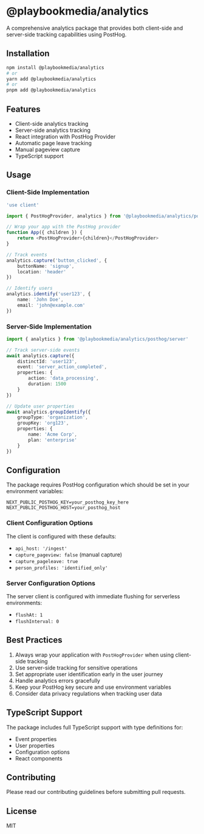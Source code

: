 # @playbookmedia/analytics

A comprehensive analytics package that provides both client-side and server-side tracking capabilities using PostHog.

## Installation

```bash
npm install @playbookmedia/analytics
# or
yarn add @playbookmedia/analytics
# or
pnpm add @playbookmedia/analytics
```

## Features

- Client-side analytics tracking
- Server-side analytics tracking
- React integration with PostHog Provider
- Automatic page leave tracking
- Manual pageview capture
- TypeScript support

## Usage

### Client-Side Implementation

```typescript
'use client'

import { PostHogProvider, analytics } from '@playbookmedia/analytics/posthog/client'

// Wrap your app with the PostHog provider
function App({ children }) {
    return <PostHogProvider>{children}</PostHogProvider>
}

// Track events
analytics.capture('button_clicked', {
    buttonName: 'signup',
    location: 'header'
})

// Identify users
analytics.identify('user123', {
    name: 'John Doe',
    email: 'john@example.com'
})
```

### Server-Side Implementation

```typescript
import { analytics } from '@playbookmedia/analytics/posthog/server'

// Track server-side events
await analytics.capture({
    distinctId: 'user123',
    event: 'server_action_completed',
    properties: {
        action: 'data_processing',
        duration: 1500
    }
})

// Update user properties
await analytics.groupIdentify({
    groupType: 'organization',
    groupKey: 'org123',
    properties: {
        name: 'Acme Corp',
        plan: 'enterprise'
    }
})
```

## Configuration

The package requires PostHog configuration which should be set in your environment variables:

```env
NEXT_PUBLIC_POSTHOG_KEY=your_posthog_key_here
NEXT_PUBLIC_POSTHOG_HOST=your_posthog_host
```

### Client Configuration Options

The client is configured with these defaults:

- `api_host: '/ingest'`
- `capture_pageview: false` (manual capture)
- `capture_pageleave: true`
- `person_profiles: 'identified_only'`

### Server Configuration Options

The server client is configured with immediate flushing for serverless environments:

- `flushAt: 1`
- `flushInterval: 0`

## Best Practices

1. Always wrap your application with `PostHogProvider` when using client-side tracking
2. Use server-side tracking for sensitive operations
3. Set appropriate user identification early in the user journey
4. Handle analytics errors gracefully
5. Keep your PostHog key secure and use environment variables
6. Consider data privacy regulations when tracking user data

## TypeScript Support

The package includes full TypeScript support with type definitions for:

- Event properties
- User properties
- Configuration options
- React components

## Contributing

Please read our contributing guidelines before submitting pull requests.

## License

MIT
